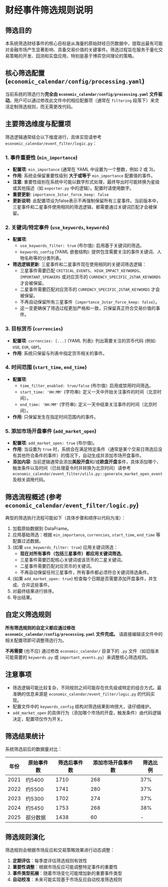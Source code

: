 # 财经事件筛选规则说明

## 筛选目的

本系统筛选财经事件的核心目标是从海量的原始财经日历数据中，提取出最有可能对金融市场产生显著影响、具备交易价值的关键事件。筛选过程旨在服务于量化交易策略的开发、回测和实盘应用，特别是基于博弈空间理论的策略。

## 核心筛选配置 (`economic_calendar/config/processing.yaml`)

当前系统的筛选行为**完全由 `economic_calendar/config/processing.yaml` 文件驱动**。用户可以通过修改此文件中的相应配置项（通常在 `filtering` 段落下）来灵活定制筛选规则，而无需更改代码。

## 主要筛选维度与配置项

筛选逻辑通常结合以下维度进行，具体实现请参考 `economic_calendar/event_filter/logic.py`：

### 1. 事件重要性 (`min_importance`)

*   **配置项**: `min_importance` (通常在 YAML 中设置为一个整数，例如 2 或 3)。
*   **作用**: 系统会保留重要性级别 **大于或等于** `min_importance` 配置值的事件。
*   **注意**: 重要性级别在系统中可能以数字形式处理，最终导出时可能转换为星级或其他描述（如 `exporter.py` 中的逻辑）。配置时请使用数字。
*   **重要更新**: `importance_3star_force_keep: false`
*   **更新说明**: 此配置项设为false表示不再强制保留所有三星事件。当前版本中，三星事件和二星事件使用相同的筛选逻辑，都需要通过关键词匹配才会被保留。

### 2. 关键词/特定事件 (`use_keywords`, `keywords`)

*   **配置项**: 
    *   `use_keywords_filter: true` (布尔值): 启用基于关键词的筛选。
    *   `keywords_config` (YAML 嵌套结构): 提供包含需要关注的事件关键词、人物名称等的分类列表。
*   **筛选逻辑更新**: 三星事件和二星事件现在使用相同的关键词筛选逻辑：
    *   三星事件需要匹配 `CRITICAL_EVENTS`、`HIGH_IMPACT_KEYWORDS`、`IMPORTANT_SPEAKERS` 或对应货币的 `CURRENCY_SPECIFIC_2STAR_KEYWORDS` 才会被保留。
    *   二星事件需要匹配对应货币的 `CURRENCY_SPECIFIC_2STAR_KEYWORDS` 才会被保留。
    *   不再自动保留所有三星事件（`importance_3star_force_keep: false`）。
    *   这一变更确保了筛选过程更加严格和一致，只保留真正符合交易价值的事件。

### 3. 目标货币 (`currencies`)

*   **配置项**: `currencies: [...]` (YAML 列表): 列出需要关注的货币代码 (例如: `USD`, `EUR`, `GBP`)。
*   **作用**: 系统只保留与列表中指定货币相关的事件。

### 4. 时间范围 (`start_time`, `end_time`)

*   **配置项**: 
    *   `time_filter_enabled: true/false` (布尔值): 启用或禁用时间筛选。
    *   `start_time: 'HH:MM'` (字符串): 定义一天中开始关注事件的时间（北京时间）。
    *   `end_time: 'HH:MM'` (字符串): 定义一天中结束关注事件的时间（北京时间）。
*   **作用**: 只保留发生在指定时间范围内的事件。

### 5. 添加市场开盘事件 (`add_market_open`)

*   **配置项**: `add_market_open: true` (布尔值)。
*   **作用**: 当设置为 `true` 时，系统会在满足特定条件（通常是某个交易日筛选后没有其他符合条件的事件）的情况下，自动生成并添加市场开盘事件。
*   **添加内容**: 当前逻辑通常会添加**美股开盘**和/或**欧盘开盘**事件，具体添加哪个、触发条件以及时间（已处理夏令时并转换为北京时间）请参考 `economic_calendar/event_filter/utils.py::generate_market_open_event` 及相关调用代码。

## 筛选流程概述 (参考 `economic_calendar/event_filter/logic.py`)

典型的筛选执行流程可能如下（具体步骤和顺序以代码为准）：

1.  加载原始数据到 DataFrame。
2.  应用基础筛选：根据 `min_importance`, `currencies`, `start_time`, `end_time` 等配置过滤数据。
3.  (如果 `use_keywords_filter: true`) 应用关键词筛选：
    *   **现在对所有事件（包括三星事件）都应用关键词筛选**。
    *   三星事件需要匹配核心关键词或该货币的二星关键词。
    *   二星事件需要匹配对应货币的关键词。
    *   不再自动保留任何三星事件，所有事件都必须符合关键词筛选条件。
4.  (如果 `add_market_open: true`) 检查每个日期是否需要添加开盘事件，并生成、合并这些事件。
5.  对最终结果进行排序。
6.  导出结果。

## 自定义筛选规则

**所有筛选规则的自定义都应通过修改 `economic_calendar/config/processing.yaml` 文件完成。** 请直接编辑该文件中的相关配置项即可调整筛选行为。

**不再需要** (也不应) 通过修改 `economic_calendar/` 目录下的 `.py` 文件（如旧版本可能需要的 `keywords.py` 或 `important_events.py`）来调整核心筛选规则。

## 注意事项

*   筛选逻辑可能比较复杂，不同规则之间可能存在优先级或特定的组合方式。最准确的信息来源是 `economic_calendar/event_filter/logic.py` 的代码实现。
*   配置文件中的 `keywords_config` 结构对筛选结果影响很大，请仔细维护。
*   `add_market_open` 的具体行为（添加哪个市场的开盘，触发条件）由代码逻辑决定，配置项仅作为开关。

## 筛选结果统计

系统筛选前后的数据量对比：

| 年份 | 原始事件数 | 筛选后事件数 | 添加市场开盘事件数 | 筛选比例 |
|------|-----------|------------|-----------------|---------|
| 2021 | 约5400 | 1710 | 268 | 37% |
| 2022 | 约5500 | 1741 | 280 | 37% |
| 2023 | 约5300 | 1702 | 274 | 37% |
| 2024 | 约5450 | 1753 | 268 | 38% |
| 2025 | 部分数据 | 1438 | 60 | - |

## 筛选规则演化

筛选规则会根据市场反应和交易策略效果进行动态调整：

1. **定期评估**：每季度评估筛选规则有效性
2. **重要性调整**：根据市场反应可能调整特定事件的重要性
3. **事件类型拓展**：随着市场变化可能增加新的重要事件类型
4. **自动校准**：未来可能实现基于市场反应自动校准筛选规则 